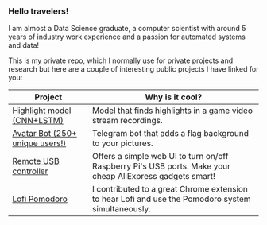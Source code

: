 ### Hello travelers!

I am almost a Data Science graduate, a computer scientist with around 5 years of industry work experience and a passion for automated systems and data!

This is my private repo, which I normally use for private projects and research but here are a couple of interesting public projects I have linked for you:

| Project                         | Why is it cool?                                                                                         |
|---------------------------------|-----------------------------------------------------------------------------------------------------|
| [Highlight model (CNN+LSTM)](https://github.com/aburenko/GamingDigestModel)                 | Model that finds highlights in a game video stream recordings.                                       |
| [Avatar Bot (250+ unique users!)](https://github.com/aburenko/ua-avatar-bot) | Telegram bot that adds a flag background to your pictures.                                          |
| [Remote USB controller ](https://github.com/aburenko/my-remote-usb-controller)          | Offers a simple web UI to turn on/off Raspberry Pi's USB ports. Make your cheap AliExpress gadgets smart!                      |
| [Lofi Pomodoro ](https://github.com/jpolina/lofi-pomodoro-chrome-extension)                  | I contributed to a great Chrome extension to hear Lofi and use the Pomodoro system simultaneously.           |

